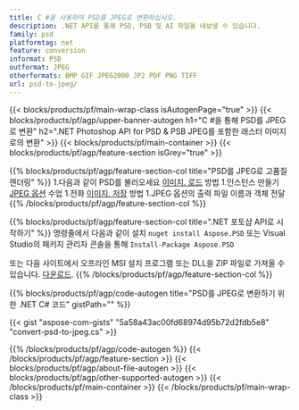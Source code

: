 ```yaml
---
title: C #을 사용하여 PSD를 JPEG로 변환하십시오.
description: .NET API를 통해 PSD, PSB 및 AI 파일을 내보낼 수 있습니다.
family: psd
platformtag: net
feature: conversion
informat: PSD
outformat: JPEG
otherformats: BMP GIF JPEG2000 JP2 PDF PNG TIFF
url: psd-to-jpeg/
---
```


{{< blocks/products/pf/main-wrap-class isAutogenPage="true" >}}
{{< blocks/products/pf/agp/upper-banner-autogen h1="C #을 통해 PSD를 JPEG로 변환" h2=".NET Photoshop API for PSD & PSB JPEG를 포함한 래스터 이미지로의 변환" >}}
{{< blocks/products/pf/main-container >}}
{{< blocks/products/pf/agp/feature-section isGrey="true" >}}

{{% blocks/products/pf/agp/feature-section-col title="PSD를 JPEG로 고품질 렌더링" %}}
1.다음과 같이 PSD를 불러오세요 [이미지. 로드](https://apireference.aspose.com/psd/net/aspose.psd/image/methods/load/index) 방법
1.인스턴스 만들기 [JPEG 옵션](https://apireference.aspose.com/psd/net/aspose.psd.imageoptions/jpegoptions) 수업
1.전화 [이미지. 저장](https://apireference.aspose.com/psd/net/aspose.psd/image/methods/save/index) 방법
1.JPEG 옵션의 출력 파일 이름과 객체 전달
{{% /blocks/products/pf/agp/feature-section-col %}}

{{% blocks/products/pf/agp/feature-section-col title=".NET 포토샵 API로 시작하기" %}}
명령줄에서 다음과 같이 설치 ```nuget install Aspose.PSD``` 또는 Visual Studio의 패키지 관리자 콘솔을 통해 ```Install-Package Aspose.PSD```

또는 다음 사이트에서 오프라인 MSI 설치 프로그램 또는 DLL을 ZIP 파일로 가져올 수 있습니다. [다운로드](https://releases.aspose.com/psd/net).
{{% /blocks/products/pf/agp/feature-section-col %}}

{{% blocks/products/pf/agp/code-autogen title="PSD를 JPEG로 변환하기 위한 .NET C# 코드" gistPath="" %}}

{{< gist "aspose-com-gists" "5a58a43ac00fd68974d95b72d2fdb5e8" "convert-psd-to-jpeg.cs" >}}

{{% /blocks/products/pf/agp/code-autogen %}}
{{< /blocks/products/pf/agp/feature-section >}}
{{< blocks/products/pf/agp/about-file-autogen >}}
{{< blocks/products/pf/agp/other-supported-autogen >}}
{{< /blocks/products/pf/main-container >}}
{{< /blocks/products/pf/main-wrap-class >}}
